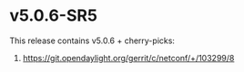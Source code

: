# v5.0.6-SR5

This release contains v5.0.6 + cherry-picks:

1) https://git.opendaylight.org/gerrit/c/netconf/+/103299/8
